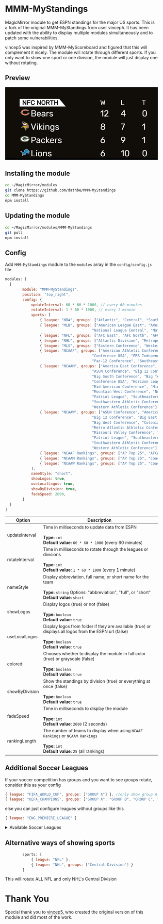 # MMM-MyStandings
MagicMirror module to get ESPN standings for the major US sports.  This is a fork of the original MMM-MyStandings from user vincep5.  It has been updated with the ability to display multiple modules simultaneously and to patch some vulnerabilities.

vincep5 was inspired by MMM-MyScoreboard and figured that this will complement it nicely.
The module will rotate through different sports.  If you only want to show one sport or one division, the module will just display one without rotating.

## Preview
![screenshot1](screenshot1.JPG)

## Installing the module
```bash
cd ~/MagicMirror/modules
git clone https://github.com/dathbe/MMM-MyStandings
cd MMM-MyStandings
npm install
```

## Updating the module
```bash
cd ~/MagicMirror/modules/MMM-MyStandings
git pull
npm install
```

## Config
Add `MMM-MyStandings` module to the `modules` array in the `config/config.js` file:
````javascript
modules: [
  {
		module: "MMM-MyStandings",
		position: "top_right",
		config: {
			updateInterval: 60 * 60 * 1000, // every 60 minutes
			rotateInterval: 1 * 60 * 1000, // every 1 minute
			sports: [
				{ league: "NBA", groups: ["Atlantic", "Central", "Southeast", "Northwest", "Pacific", "Southwest"] },
				{ league: "MLB", groups: ["American League East", "American League Central", "American League West", "National League East",
										"National League Central", "National League West"] },
				{ league: "NFL", groups: ["AFC East", "AFC North", "AFC South", "AFC West", "NFC East", "NFC North", "NFC South", "NFC West"] },
				{ league: "NHL", groups: ["Atlantic Division", "Metropolitan Division", "Central Division", "Pacific Division"] },
				{ league: "MLS", groups: ["Eastern Conference", "Western Conference"] },
				{ league: "NCAAF", groups: ["American Athletic Conference", "Atlantic Coast Conference", "Big 12 Conference", "Big Ten Conference",
										"Conference USA", "FBS Independents", "Mid-American Conference", "Mountain West Conference",
										"Pac-12 Conference", "Southeastern Conference", "Sun Belt - East", "Sun Belt - West"]
				{ league: "NCAAM", groups: ["America East Conference", "American Athletic Conference", "Atlantic 10 Conference", "Atlantic Coast Conference",
										"ASUN Conference", "Big 12 Conference", "Big East Conference", "Big Sky Conference",
										"Big South Conference", "Big Ten Conference", "Big West Conference", "Colonial Athletic Association",
										"Conference USA", "Horizon League", "Ivy League", "Metro Atlantic Athletic Conference",
										"Mid-American Conference", "Mid-Eastern Athletic Conference", "Missouri Valley Conference",
										"Mountain West Conference", "Northeast Conference", "Ohio Valley Conference",
										"Patriot League", "Southeastern Conference", "Southern Conference", "Southland Conference",
										"Southwestern Athletic Conference", "Summit League", "Sun Belt Conference", "West Coast Conference",
										"Western Athletic Conference"] },
				{ league: "NCAAW", groups: ["ASUN Conference", "America East Conference", "American Athletic Conference", "Atlantic 10 Conference", "Atlantic Coast Conference",
										"Big 12 Conference", "Big East Conference", "Big Sky Conference", "Big South Conference", "Big Ten Conference",
										"Big West Conference", "Colonial Athletic Association", "Conference USA", "Horizon League", "Ivy League",
										"Metro Atlantic Athletic Conference", "Mid-American Conference", "Mid-Eastern Athletic Conference",
										"Missouri Valley Conference", "Mountain West Conference", "Northeast Conference", "Ohio Valley Conference",
										"Patriot League", "Southeastern Conference", "Southern Conference", "Southland Conference",
										"Southwestern Athletic Conference", "Summit League", "Sun Belt Conference", "West Coast Conference",
										"Western Athletic Conference"] },
				{ league: "NCAAF Rankings", groups: ["AP Top 25", "AFCA Coaches Poll", "FCS Coaches Poll", "AFCA Division II Coaches Poll", "AFCA Division III Coaches Poll"] },
				{ league: "NCAAM Rankings", groups: ["AP Top 25", "Coaches Poll"] },
				{ league: "NCAAW Rankings", groups: ["AP Top 25", "Coaches Poll"] }
			],
			nameStyle: "short",
			showLogos: true,
			useLocalLogos: true,
			showByDivision: true,
			fadeSpeed: 2000,
		}
  }
]
````

| Option | Description
| ------- |  -------
| updateInterval | Time in milliseconds to update data from ESPN<br><br>**Type:** `int` <br> **Default value:** `60 * 60 * 1000` (every 60 minutes)
| rotateInterval | Time in milliseconds to rotate through the leagues or divisions<br><br>**Type:** `int` <br> **Default value:** `1 * 60 * 1000` (every 1 minute)
| nameStyle | Display abbreviation, full name, or short name for the team<br><br>**Type:** `string` Options: "abbreviation", "full", or "short"<br> **Default value:** `short`
| showLogos | Display logos (true) or not (false)<br><br>**Type:** `boolean` <br> **Default value:** `true`
| useLocalLogos | Display logos from folder if they are available (true) or displays all logos from the ESPN url (false)<br><br>**Type:** `boolean` <br> **Default value:** `true`
| colored | Chooses whether to display the module in full color (true) or grayscale (false)<br><br>**Type:** `boolean` <br> **Default value:** `true`
| showByDivision | Show the standings by division (true) or everything at once (false)<br><br>**Type:** `boolean` <br> **Default value:** `true`
| fadeSpeed | Time in milliseconds to display the module<br><br>**Type:** `int` <br> **Default value:** `2000` (2 seconds)
| rankingLength | The number of teams to display when using `NCAAF Rankings` or `NCAAM Rankings`<br><br>**Type:** `int` <br> **Default value:** `25` (all rankings)


## Additional Soccer Leagues
If your soccer competition has groups and you want to see groups rotate, consider this as your config
````javascript
{ league: "FIFA_WORLD_CUP", groups: ["GROUP A"] }, //only show group A
{ league: "UEFA_CHAMPIONS", groups: ["GROUP A", "GROUP B", "GROUP C", "GROUP D", "GROUP E", "GROUP F", "GROUP G", "GROUP H"] }
````
else you can just configure leagues without groups like this
````javascript
{ league: "ENG_PREMIERE_LEAGUE" }
````
<details>
  <summary>Available Soccer Leagues</summary>
//International Soccer

"AFC_ASIAN_CUP"

"AFC_ASIAN_CUP_Q"

"AFF_CUP"
"AFR_NATIONS_CUP"
"AFR_NATIONS_CUP_Q"
"AFR_NATIONS_CHAMPIONSHIP"
"CONCACAF_GOLD_CUP"
"CONCACAF_NATIONS_Q"
"CONCACAF_WOMENS_CHAMPIONSHIP"
"CONMEBOL_COPA_AMERICA"
"FIFA_CLUB_WORLD_CUP"
"FIFA_CONFEDERATIONS_CUP"
"FIFA_MENS_OLYMPICS"
"FIFA_WOMENS_OLYMPICS"
"FIFA_WOMENS_WORLD_CUP"
"FIFA_WORLD_CUP"
"FIFA_WORLD_CUP_Q_AFC"
"FIFA_WORLD_CUP_Q_CAF"
"FIFA_WORLD_CUP_Q_CONCACAF"
"FIFA_WORLD_CUP_Q_CONMEBOL"
"FIFA_WORLD_CUP_Q_OFC"
"FIFA_WORLD_CUP_Q_UEFA"
"FIFA_WORLD_U17"
"FIFA_WORLD_U20"
"UEFA_CHAMPIONS"
"UEFA_CONFERENCE_LEAGUE"
"UEFA_EUROPA"
"UEFA_EUROPEAN_CHAMPIONSHIP"
"UEFA_EUROPEAN_CHAMPIONSHIP_Q"
"UEFA_EUROPEAN_CHAMPIONSHIP_U19"
"UEFA_EUROPEAN_CHAMPIONSHIP_U21"
"UEFA_NATIONS"
"SAFF_CHAMPIONSHIP"
"WOMENS_EUROPEAN_CHAMPIONSHIP"

//UK/Ireland Soccer
"ENG_CHAMPIONSHIP"
"ENG_EFL"
"ENG_LEAGUE_1"
"ENG_LEAGUE_2"
"ENG_NATIONAL"
"ENG_PREMIERE_LEAGUE"
"IRL_PREM"
"NIR_PREM"
"SCO_CIS"
"SCO_CHAMPIONSHIP"
"SCO_LEAGUE_1"
"SCO_LEAGUE_2"
"SCO_PREM"
"WAL_PREM"

//European Soccer
"AUT_BUNDESLIGA"
"BEL_DIV_A"
"DEN_SAS_LIGAEN"
"ESP_LALIGA"
"ESP_SEGUNDA_DIV"
"FRA_LIGUE_1"
"FRA_LIGUE_2"
"GER_2_BUNDESLIGA"
"GER_BUNDESLIGA"
"GRE_SUPER_LEAGUE"
"ISR_PREMIER_LEAGUE"
"ITA_SERIE_A"
"ITA_SERIE_B"
"MLT_PREMIER_LEAGUE"
"NED_EERSTE_DIVISIE"
"NED_EREDIVISIE"
"NOR_ELITESERIEN"
"POR_LIGA"
"ROU_FIRST_DIV"
"RUS_PREMIER_LEAGUE"
"SUI_SUPER_LEAGUE"
"SWE_ALLSVENSKANLIGA"
"TUR_SUPER_LIG"

//South American Soccer
"ARG_COPA"
"ARG_NACIONAL_B"
"ARG_PRIMERA_DIV_B"
"ARG_PRIMERA_DIV_C"
"ARG_PRIMERA_DIV_D"
"ARG_SUPERLIGA"
"BOL_LIGA_PRO"
"BRA_CAMP_CARIOCA"
"BRA_CAMP_GAUCHO"
"BRA_CAMP_MINEIRO"
"BRA_CAMP_PAULISTA"
"BRA_SERIE_A"
"BRA_SERIE_B"
"BRA_SERIE_C"
"CHI_PRIMERA_DIV"
"COL_PRIMERA_A"
"COL_PRIMERA_B"
"CONMEBOL_COPA_LIBERTADORES"
"CONMEBOL_COPA_SUDAMERICANA"
"ECU_PRIMERA_A"
"PAR_PRIMERA_DIV"
"PER_PRIMERA_PRO"
"URU_PRIMERA_DIV"
"VEN_PRIMERA_PRO"

//North American Soccer
"CONCACAF_CHAMPIONS"
"CONCACAF_LEAGUE"
"CRC_PRIMERA_DIV"
"GUA_LIGA_NACIONAL"
"HON_PRIMERA_DIV"
"JAM_PREMIER_LEAGUE"
"MEX_ASCENSO_MX"
"MEX_COPA_MX"
"MEX_LIGA_BANCOMER"
"SLV_PRIMERA_DIV"
"USA_MLS"
"USA_NCAA_SL_M"
"USA_NCAA_SL_W"
"USA_NASL"
"USA_NWSL"
"USA_OPEN"
"USA_USL"

//Asian Soccer
"AFC_CHAMPIONS"
"AUS_A_LEAGUE"
"CHN_SUPER_LEAGUE"
"IDN_SUPER_LEAGUE"
"IND_I_LEAGUE"
"IND_SUPER_LEAGUE"
"JPN_J_LEAGUE"
"MYS_SUPER_LEAGUE"
"SGP_PREMIER_LEAGUE"
"THA_PREMIER_LEAGUE"

//African Soccer
"CAF_CHAMPIONS"
"CAF_CONFED_CUP"
"GHA_PREMIERE_LEAGUE"
"KEN_PREMIERE_LEAGUE"
"NGA_PRO_LEAGUE"
"RSA_FIRST_DIV"
"RSA_PREMIERSHIP"
"UGA_SUPER_LEAGUE"
"ZAM_SUPER_LEAGUE"
"ZIM_PREMIER_LEAGUE"
</details>

## Alternative ways of showing sports
````javascript
		sports: [
			{ league: "NFL" },
			{ league: "NHL", groups: ["Central Division"] }
		]
````
This will rotate ALL NFL and only NHL's Central Division

# Thank You
Special thank you to [vincep5](https://github.com/vincep5/), who created the original version of this module and did most of the work.
